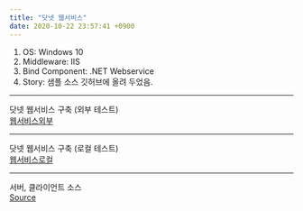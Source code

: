 ```yaml
---
title: "닷넷 웹서비스"
date: 2020-10-22 23:57:41 +0900
---
```


1. OS: Windows 10  
2. Middleware: IIS
3. Bind Component: .NET Webservice
4. Story: 샘플 소스 깃허브에 올려 두었음.

---
닷넷 웹서비스 구축 (외부 테스트)  
[웹서비스외부](http://112.151.93.8:86/WebService1.asmx?op=SelectCertificates "웹서비스외부")  

---
닷넷 웹서비스 구축 (로컬 테스트)  
[웹서비스로컬](http://192.168.219.130:86/WebService1.asmx?op=SelectCertificates "웹서비스로컬")  

---
서버, 클라이언트 소스<br>
[Source](https://github.com/sansonyeo/MTNWebService)
